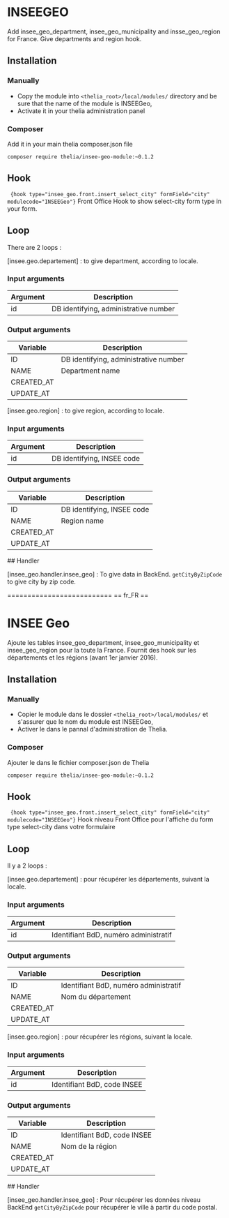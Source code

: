 
# INSEEGEO

Add insee_geo_department, insee_geo_municipality and insse_geo_region for France.
Give departments and region hook.

## Installation

### Manually

* Copy the module into ```<thelia_root>/local/modules/``` directory and be sure that the name of the module is INSEEGeo,
* Activate it in your thelia administration panel

### Composer

Add it in your main thelia composer.json file

```
composer require thelia/insee-geo-module:~0.1.2
```

## Hook

``` {hook type="insee_geo.front.insert_select_city" formField="city" modulecode="INSEEGeo"}```
Front Office Hook to show select-city form type in your form.

## Loop

There are 2 loops :

[insee.geo.departement] : to give department, according to locale.

### Input arguments

|Argument |Description |
|---      |--- |
| id | DB identifying, administrative number |

### Output arguments

| Variable | Description |
|----------|-------------|
| ID    | DB identifying, administrative number |
| NAME  | Department name |
| CREATED_AT    |   |
| UPDATE_AT     |   |

[insee.geo.region] : to give region, according to locale.

### Input arguments

|Argument |Description |
|---      |--- |
| id | DB identifying, INSEE code |

### Output arguments

| Variable | Description |
|----------|-------------|
| ID    | DB identifying, INSEE code |
| NAME  | Region name |
| CREATED_AT    |   |
| UPDATE_AT     |   |

## Handler

[insee_geo.handler.insee_geo] : To give data in BackEnd.
``` getCityByZipCode ``` to give city by zip code.

==========================
== fr_FR ==

# INSEE Geo

Ajoute les tables insee_geo_department, insee_geo_municipality et insee_geo_region pour la toute la France.
Fournit des hook sur les départements et les régions (avant 1er janvier 2016).

## Installation

### Manually

* Copier le module dans le dossier ```<thelia_root>/local/modules/``` et s'assurer que le nom du module est INSEEGeo,
* Activer le dans le pannal d'administratiion de Thelia.

### Composer

Ajouter le dans le fichier composer.json de Thelia

```
composer require thelia/insee-geo-module:~0.1.2
```

## Hook

``` {hook type="insee_geo.front.insert_select_city" formField="city" modulecode="INSEEGeo"}```
Hook niveau Front Office pour l'affiche du form type select-city dans votre formulaire


## Loop

Il y a 2 loops :

[insee.geo.departement] : pour récupérer les départements, suivant la locale.

### Input arguments

|Argument |Description |
|---      |--- |
| id | Identifiant BdD, numéro administratif |

### Output arguments

| Variable | Description |
|----------|-------------|
| ID    | Identifiant BdD, numéro administratif |
| NAME  | Nom du département |
| CREATED_AT    |   |
| UPDATE_AT     |   |

[insee.geo.region] : pour récupérer les régions, suivant la locale.

### Input arguments

|Argument |Description |
|---      |--- |
| id | Identifiant BdD, code INSEE |

### Output arguments

| Variable | Description |
|----------|-------------|
| ID    | Identifiant BdD, code INSEE |
| NAME  | Nom de la région |
| CREATED_AT    |   |
| UPDATE_AT     |   |

## Handler

[insee_geo.handler.insee_geo] : Pour récupérer les données niveau BackEnd
``` getCityByZipCode ``` pour récupérer le ville à partir du code postal.

